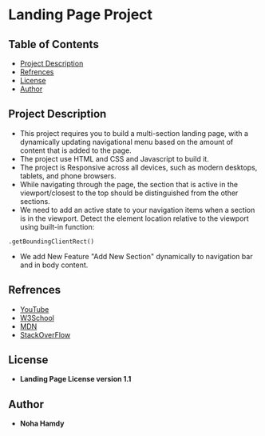 # Landing Page Project

## Table of Contents

- [Project Description](#ProjectDescription)
- [Refrences](#Refrences)
- [License](#License)
- [Author](#Author)

## Project Description

- This project requires you to build a multi-section landing page, with a dynamically updating navigational menu based on the amount of content that is added to the page.
- The project use HTML and CSS and Javascript to build it.
- The project is Responsive across all devices, such as modern desktops, tablets, and phone browsers.
- While navigating through the page, the section that is active in the viewport/closest to the top should be distinguished from the other sections.
- We need to add an active state to your navigation items when a section is in the viewport.
  Detect the element location relative to the viewport using built-in function:

```
.getBoundingClientRect()
```

- We add New Feature "Add New Section" dynamically to navigation bar and in body content.

## Refrences

- [YouTube](https://www.youtube.com/)
- [W3School](https://www.w3schools.com/)
- [MDN](https://developer.mozilla.org/en-US/)
- [StackOverFlow](https://stackoverflow.com/)

## License

- **Landing Page License version 1.1**

## Author

- **Noha Hamdy**
